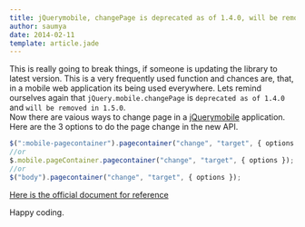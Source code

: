 ```yaml
---
title: jQuerymobile, changePage is deprecated as of 1.4.0, will be removed in 1.5.0.
author: saumya
date: 2014-02-11
template: article.jade
---
```



This is really going to break things, if someone is updating the library to latest version. This is a very frequently used function and chances are, that, in a mobile web application its being used everywhere. Lets remind ourselves again that `jQuery.mobile.changePage` is `deprecated as of 1.4.0` and `will be removed in 1.5.0`.      
Now there are vaious ways to change page in a [jQuerymobile][2] application. Here are the 3 options to do the page change in the new API.
```javascript
$(":mobile-pagecontainer").pagecontainer("change", "target", { options });
//or
$.mobile.pageContainer.pagecontainer("change", "target", { options });
//or
$("body").pagecontainer("change", "target", { options });
```
[Here is the official document for reference][1]     

Happy coding.



[1]: http://api.jquerymobile.com/jQuery.mobile.changePage/
[2]: http://jquerymobile.com




